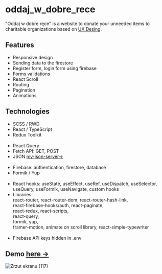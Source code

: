 # oddaj_w_dobre_rece

"Oddaj w dobre ręce" is a website to donate your unneeded items to charitable organizations based on <a href="https://xd.adobe.com/spec/f11fc670-7af2-4502-4013-c1f66f8d3332-872e/grid/"> UX Desing<a>.

## Features
* Responsive design
* Sending data to the firestore
* Register form, login form using firebase
* Forms validations 
* React Scroll 
* Routing
* Pagination 
* Animations
  
## Technologies  
* SCSS / RWD 
* React / TypeScript
* Redux Toolkit 
 <br/><br/>
* React Query 
* Fetch API: GET, POST
* JSON <a href = "https://my-json-server.typicode.com/Krzysztofe/oddam_api/db">my-json-server-></a> 
 <br/><br/>
* Firebase: authentication, firestore, database
* Formik / Yup 
 <br/><br/>
* React hooks: useState, useEffect, useRef, useDispatch, useSelector, useQuery, useFormik, useNavigate, custom hooks
* Libraries: <br/>
react-router, react-router-dom, react-router-hash-link, <br/>
react-firebase-hooks/auth, react-paginate,<br/>
react-redux, react-scripts,<br/>
react-query, <br/>
formik, yup, <br/>
framer-motion, animate on scroll library, react-simple-typewriter
 <br/><br/>
* Firebase APi keys hidden in .env

## Demo <a href="https://krzysztofe.github.io/oddam_w_dobre_rece/">here -></a>

![Zrzut ekranu (117)](https://user-images.githubusercontent.com/96065197/194778288-8a5c7078-513f-4611-8ddb-9180b94bb027.png)
